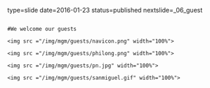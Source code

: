 type=slide
date=2016-01-23
status=published
nextslide=_06_guest
~~~~~~

#We welcome our guests

<img src ="/img/mgm/guests/navicon.png" width="100%">

<img src ="/img/mgm/guests/philong.png" width="100%">

<img src ="/img/mgm/guests/pn.jpg" width="100%">

<img src ="/img/mgm/guests/sanmiguel.gif" width="100%">

